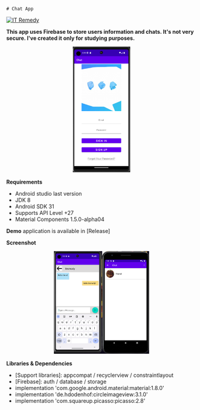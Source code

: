 
    # Chat App

[![IT Remedy](https://img.shields.io/badge/IT%20Remedy-Chat-brightgreen?style=flat)](https://itremedy.pro)

<b>This app uses Firebase to store users information and chats. It's not very secure. I've created it only for studying purposes.</b>

<p align="center"><img src="assets/chat-signin.png" width=30% height=30% /></p>

**Requirements**
- Android studio last version
- JDK 8
- Android SDK 31
- Supports API Level +27
- Material Components 1.5.0-alpha04


**Demo** application is available in [Release]

**Screenshot**

<p align="center"><img src="assets/chat.png" width=50% height=50% /></p>

**Libraries & Dependencies**
- [Support libraries]: appcompat / recyclerview / constraintlayout
- [Firebase]: auth / database / storage
- implementation 'com.google.android.material:material:1.8.0'
- implementation 'de.hdodenhof:circleimageview:3.1.0'
- implementation 'com.squareup.picasso:picasso:2.8'
  
